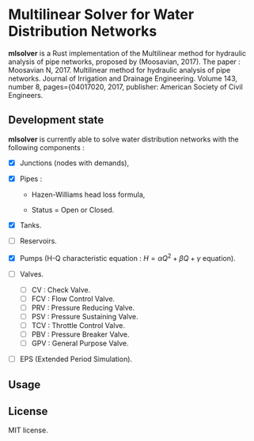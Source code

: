 # Multilinear Solver for Water Distribution Networks

**mlsolver** is a Rust implementation of the Multilinear method for hydraulic analysis of pipe networks, proposed by (Moosavian, 2017). The paper : Moosavian N, 2017. Multilinear method for hydraulic analysis of pipe networks. Journal of Irrigation and Drainage Engineering. Volume 143, number 8, pages={04017020, 2017, publisher: American Society of Civil Engineers.


## Development state
**mlsolver** is currently able to solve water distribution networks with the following components :

- [x] Junctions (nodes with demands),

- [x] Pipes :

   - Hazen-Williams head loss formula, 
   
   - Status = Open or Closed.

- [x] Tanks.

- [ ] Reservoirs.

- [x] Pumps (H-Q characteristic equation : $H = αQ^2 + βQ + γ$ equation).

- [ ] Valves.
 
   - [ ] CV : Check Valve.
   - [ ] FCV : Flow Control Valve.
   - [ ] PRV : Pressure Reducing Valve. 
   - [ ] PSV : Pressure Sustaining Valve.
   - [ ] TCV : Throttle Control Valve.
   - [ ] PBV : Pressure Breaker Valve.
   - [ ] GPV : General Purpose Valve.   

-[ ] EPS (Extended Period Simulation). 

## Usage 
  

## License

MIT license.


 
